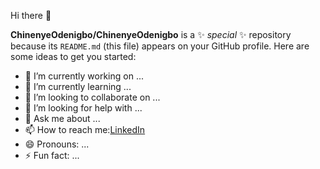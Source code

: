 Hi there 👋


**ChinenyeOdenigbo/ChinenyeOdenigbo** is a ✨ _special_ ✨ repository because its `README.md` (this file) appears on your GitHub profile.
Here are some ideas to get you started:
- 🔭 I’m currently working on ...
- 🌱 I’m currently learning ...
- 👯 I’m looking to collaborate on ...
- 🤔 I’m looking for help with ...
- 💬 Ask me about ...
- 📫 How to reach me:[LinkedIn](https://www.linkedin.com/in/chinenye-odenigbo-a32a7884?utm_source=share&utm_campaign=share_via&utm_content=profile&utm_medium=ios_app)
- 😄 Pronouns: ...
- ⚡ Fun fact: ...
